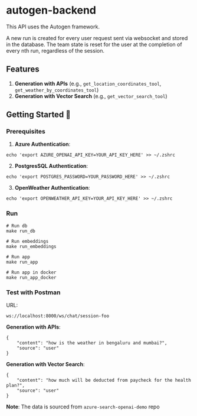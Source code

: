 # autogen-backend

This API uses the Autogen framework.

A new run is created for every user request sent via websocket and stored in the database. The team state is reset for the user at the completion of every nth run, regardless of the session.
 

## Features

1. **Generation with APIs** (e.g., `get_location_coordinates_tool`, `get_weather_by_coordinates_tool`)
2. **Generation with Vector Search** (e.g., `get_vector_search_tool`)

## Getting Started 🚀

### Prerequisites

1. **Azure Authentication**:

```
echo 'export AZURE_OPENAI_API_KEY=YOUR_API_KEY_HERE' >> ~/.zshrc
```

2. **PostgresSQL Authentication**:

```
echo 'export POSTGRES_PASSWORD=YOUR_PASSWORD_HERE' >> ~/.zshrc
```

3. **OpenWeather Authentication**:

```
echo 'export OPENWEATHER_API_KEY=YOUR_API_KEY_HERE' >> ~/.zshrc
```

### Run

```
# Run db
make run_db

# Run embeddings
make run_embeddings

# Run app
make run_app

# Run app in docker
make run_app_docker

```

### Test with Postman

URL:

```
ws://localhost:8000/ws/chat/session-foo
```

**Generation with APIs**:
```
{
    "content": "how is the weather in bengaluru and mumbai?",
    "source": "user"
}

```
**Generation with Vector Search**:
```
{
    "content": "how much will be deducted from paycheck for the health plan?",
    "source": "user"
}
```

**Note**: The data is sourced from ```azure-search-openai-demo``` repo